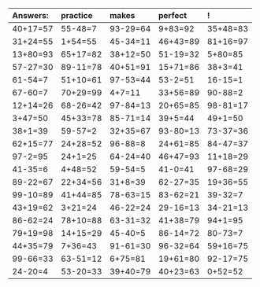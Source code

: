 | Answers: | practice | makes | perfect | ! |
| :--- | :--- | :--- | :--- | :--- |
| 40+17=57 | 55-48=7 | 93-29=64 | 9+83=92 | 35+48=83 | 
| 31+24=55 | 1+54=55 | 45-34=11 | 46+43=89 | 81+16=97 | 
| 13+80=93 | 65+17=82 | 38+12=50 | 51-19=32 | 5+80=85 | 
| 57-27=30 | 89-11=78 | 40+51=91 | 15+71=86 | 38+3=41 | 
| 61-54=7 | 51+10=61 | 97-53=44 | 53-2=51 | 16-15=1 | 
| 67-60=7 | 70+29=99 | 4+7=11 | 33+56=89 | 90-88=2 | 
| 12+14=26 | 68-26=42 | 97-84=13 | 20+65=85 | 98-81=17 | 
| 3+47=50 | 45+33=78 | 85-71=14 | 39+5=44 | 49+1=50 | 
| 38+1=39 | 59-57=2 | 32+35=67 | 93-80=13 | 73-37=36 | 
| 62+15=77 | 24+28=52 | 96-88=8 | 24+61=85 | 84-47=37 | 
| 97-2=95 | 24+1=25 | 64-24=40 | 46+47=93 | 11+18=29 | 
| 41-35=6 | 4+48=52 | 59-54=5 | 41-0=41 | 97-68=29 | 
| 89-22=67 | 22+34=56 | 31+8=39 | 62-27=35 | 19+36=55 | 
| 99-10=89 | 41+44=85 | 78-63=15 | 83-62=21 | 39-32=7 | 
| 43+19=62 | 3+21=24 | 46-22=24 | 29-16=13 | 34-21=13 | 
| 86-62=24 | 78+10=88 | 63-31=32 | 41+38=79 | 94+1=95 | 
| 79+19=98 | 14+15=29 | 45-40=5 | 86-14=72 | 80-73=7 | 
| 44+35=79 | 7+36=43 | 91-61=30 | 96-32=64 | 59+16=75 | 
| 99-66=33 | 63-51=12 | 6+75=81 | 19+61=80 | 92-17=75 | 
| 24-20=4 | 53-20=33 | 39+40=79 | 40+23=63 | 0+52=52 | 
